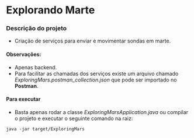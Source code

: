 # Explorando Marte

### Descrição do projeto

* Criação de serviços para enviar e movimentar sondas em marte.

#### Observações: 

* Apenas backend.
* Para facilitar as chamadas dos serviços existe um arquivo chamado *ExploringMars.postman_collection.json* que pode ser importado no **Postman**.

#### Para executar
 - Basta apenas rodar a classe *ExploringMarsApplication.java* ou compilar o projeto e executar o seguinte comando na raiz: 
 ```
 java -jar target/ExploringMars